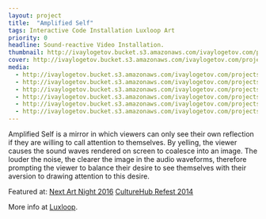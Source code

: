 ```yaml
---
layout: project
title:  "Amplified Self"
tags: Interactive Code Installation Luxloop Art
priority: 0
headline: Sound-reactive Video Installation.
thumbnail: http://ivaylogetov.bucket.s3.amazonaws.com/ivaylogetov.com/projects/amplifiedself/mirror.jpg
cover: http://ivaylogetov.bucket.s3.amazonaws.com/ivaylogetov.com/projects/amplifiedself/Layer17.png
media:
  - http://ivaylogetov.bucket.s3.amazonaws.com/ivaylogetov.com/projects/amplifiedself/Layer5.png
  - http://ivaylogetov.bucket.s3.amazonaws.com/ivaylogetov.com/projects/amplifiedself/2.jpg
  - http://ivaylogetov.bucket.s3.amazonaws.com/ivaylogetov.com/projects/amplifiedself/Layer8.png
  - http://ivaylogetov.bucket.s3.amazonaws.com/ivaylogetov.com/projects/amplifiedself/gifSmall2.gif
  - http://ivaylogetov.bucket.s3.amazonaws.com/ivaylogetov.com/projects/amplifiedself/Layer10.png
  - http://ivaylogetov.bucket.s3.amazonaws.com/ivaylogetov.com/projects/amplifiedself/Layer15.png
---
```

Amplified Self is a mirror in which viewers can only see their own reflection if they are willing to call attention to themselves. By yelling, the viewer causes the sound waves rendered on screen to coalesce into an image. The louder the noise, the clearer the image in the audio waveforms, therefore prompting the viewer to balance their desire to see themselves with their aversion to drawing attention to this desire.

Featured at:
[Next Art Night 2016](http://nextart.tech/)
[CultureHub Refest 2014](http://lamama.org/culturehub/)


More info at [Luxloop](http://www.luxloop.com/amplifiedself).
